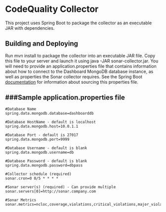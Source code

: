 CodeQuality Collector
=================

This project uses Spring Boot to package the collector as an executable JAR with dependencies.

Building and Deploying
--------------------------------------

Run mvn install to package the collector into an executable JAR file. Copy this file to your server and launch it using
java -JAR sonar-collector.jar. You will need to provide an application.properties file that contains information about how
to connect to the Dashboard MongoDB database instance, as well as properties the Sonar collector requires. See
the Spring Boot [documentation](http://docs.spring.io/spring-boot/docs/current-SNAPSHOT/reference/htmlsingle/#boot-features-external-config-application-property-files)
for information about sourcing this properties file.

###Sample application.properties file
--------------------------------------

    #Database Name
    spring.data.mongodb.database=dashboarddb

    #Database HostName - default is localhost
    spring.data.mongodb.host=10.0.1.1

    #Database Port - default is 27017
    spring.data.mongodb.port=9999

    #Database Username - default is blank
    spring.data.mongodb.username=db

    #Database Password - default is blank
    spring.data.mongodb.password=dbpass

    #Collector schedule (required)
    sonar.cron=0 0/5 * * * *

    #Sonar server(s) (required) - Can provide multiple
    sonar.servers[0]=http://sonar.company.com

    #Sonar Metrics
    sonar.metrics=ncloc,coverage,violations,critical_violations,major_violations,blocker_violations
